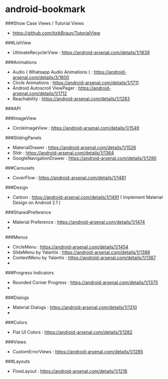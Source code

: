 # android-bookmark

###Show Case Views / Tutorial Views
* https://github.com/itzikBraun/TutorialView


###ListView
* UltimateRecyclerView : https://android-arsenal.com/details/1/1639

###Animations
* Audio ( Whatsapp Audio Animations ) : https://android-arsenal.com/details/3/1600
* Circle Animations : https://android-arsenal.com/details/1/1711
* Android Autoscroll ViewPager : https://android-arsenal.com/details/1/1712
* Reachability : https://android-arsenal.com/details/1/1283

###API

###ImageView
* CircleImageView : https://android-arsenal.com/details/1/1549

###SlidingPanels
* MaterialDrawer : https://android-arsenal.com/details/1/1526
* Slidr : https://android-arsenal.com/details/1/1364
* GoogleNavigationDrawer : https://android-arsenal.com/details/1/1290


###Carousels
* CoverFlow : https://android-arsenal.com/details/1/1481

###Design
* Carbon : https://android-arsenal.com/details/1/1491 ( Implement Material Design on Android 2.1 )

###SharedPreference
* Material Preference : https://android-arsenal.com/details/1/1474
* 

###Menus
* CircleMenu : https://android-arsenal.com/details/1/1454
* SlideMenu by Yalantis : https://android-arsenal.com/details/1/1388
* ContextMenu by Yalantis : https://android-arsenal.com/details/1/1387
* 

###Progress Indicators
* Rounded Corner Progress : https://android-arsenal.com/details/1/1375
* 

###Dialogs
* Material Dialogs : https://android-arsenal.com/details/1/1310
* 

###Colors
* Flat UI Colors : https://android-arsenal.com/details/1/1282

###Views
* CustomErrorViews : https://android-arsenal.com/details/1/1285


###Layouts 
* FlowLayout : https://android-arsenal.com/details/1/1216
